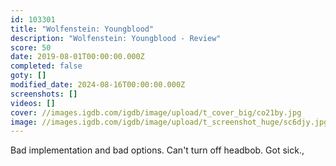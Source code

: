 ```yaml
---
id: 103301
title: "Wolfenstein: Youngblood"
description: "Wolfenstein: Youngblood - Review"
score: 50
date: 2019-08-01T00:00:00.000Z
completed: false
goty: []
modified_date: 2024-08-16T00:00:00.000Z
screenshots: []
videos: []
cover: //images.igdb.com/igdb/image/upload/t_cover_big/co21by.jpg
image: //images.igdb.com/igdb/image/upload/t_screenshot_huge/sc6djy.jpg
---
```

Bad implementation and bad options. Can't turn off headbob. Got sick.,